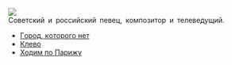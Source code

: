 ![](/songs/клм/Корнелюк%20Игорь/korneljuk_igor.jpg)  
Советский и российский певец, композитор и телеведущий.

* [Гopoд, кoтopoгo нeт](/songs/клм/Корнелюк%20Игорь/Гopoд,%20кoтopoгo%20нeт)
* [Клево](/songs/клм/Корнелюк%20Игорь/Клево)
* [Ходим по Парижу](/songs/клм/Корнелюк%20Игорь/Ходим%20по%20Парижу)